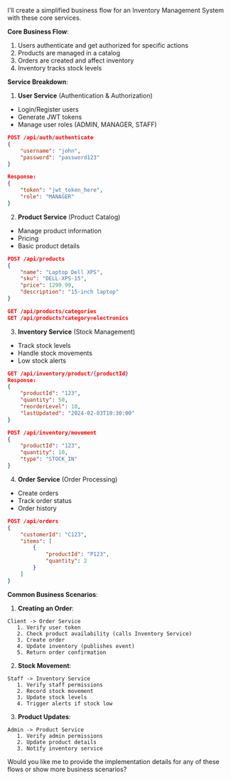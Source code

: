 I'll create a simplified business flow for an Inventory Management System with these core services.

**Core Business Flow**:
1. Users authenticate and get authorized for specific actions
2. Products are managed in a catalog
3. Orders are created and affect inventory
4. Inventory tracks stock levels

**Service Breakdown**:

1. **User Service** (Authentication & Authorization)
- Login/Register users
- Generate JWT tokens
- Manage user roles (ADMIN, MANAGER, STAFF)
```json
POST /api/auth/authenticate
{
    "username": "john",
    "password": "password123"
}

Response:
{
    "token": "jwt_token_here",
    "role": "MANAGER"
}
```

2. **Product Service** (Product Catalog)
- Manage product information
- Pricing
- Basic product details
```json
POST /api/products
{
    "name": "Laptop Dell XPS",
    "sku": "DELL-XPS-15",
    "price": 1299.99,
    "description": "15-inch laptop"
}

GET /api/products/categories
GET /api/products?category=electronics
```

3. **Inventory Service** (Stock Management)
- Track stock levels
- Handle stock movements
- Low stock alerts
```json
GET /api/inventory/product/{productId}
Response:
{
    "productId": "123",
    "quantity": 50,
    "reorderLevel": 10,
    "lastUpdated": "2024-02-03T10:30:00"
}

POST /api/inventory/movement
{
    "productId": "123",
    "quantity": 10,
    "type": "STOCK_IN"
}
```

4. **Order Service** (Order Processing)
- Create orders
- Track order status
- Order history
```json
POST /api/orders
{
    "customerId": "C123",
    "items": [
        {
            "productId": "P123",
            "quantity": 2
        }
    ]
}
```

**Common Business Scenarios**:

1. **Creating an Order**:
```text
Client -> Order Service
   1. Verify user token
   2. Check product availability (calls Inventory Service)
   3. Create order
   4. Update inventory (publishes event)
   5. Return order confirmation
```

2. **Stock Movement**:
```text
Staff -> Inventory Service
   1. Verify staff permissions
   2. Record stock movement
   3. Update stock levels
   4. Trigger alerts if stock low
```

3. **Product Updates**:
```text
Admin -> Product Service
   1. Verify admin permissions
   2. Update product details
   3. Notify inventory service
```

Would you like me to provide the implementation details for any of these flows or show more business scenarios?